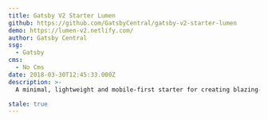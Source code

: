 ```yaml
---
title: Gatsby V2 Starter Lumen
github: https://github.com/GatsbyCentral/gatsby-v2-starter-lumen
demo: https://lumen-v2.netlify.com/
author: Gatsby Central
ssg:
  - Gatsby
cms:
  - No Cms
date: 2018-03-30T12:45:33.000Z
description: >-
  A minimal, lightweight and mobile-first starter for creating blazing-fast static blogs

stale: true
---
```

